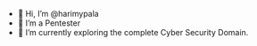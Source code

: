 - 👋 Hi, I’m @harimypala
- 👀 I’m a Pentester
- 🌱 I’m currently exploring the complete Cyber Security Domain.



<!---
harimypala/harimypala is a ✨ special ✨ repository because its `README.md` (this file) appears on your GitHub profile.
You can click the Preview link to take a look at your changes.
--->
